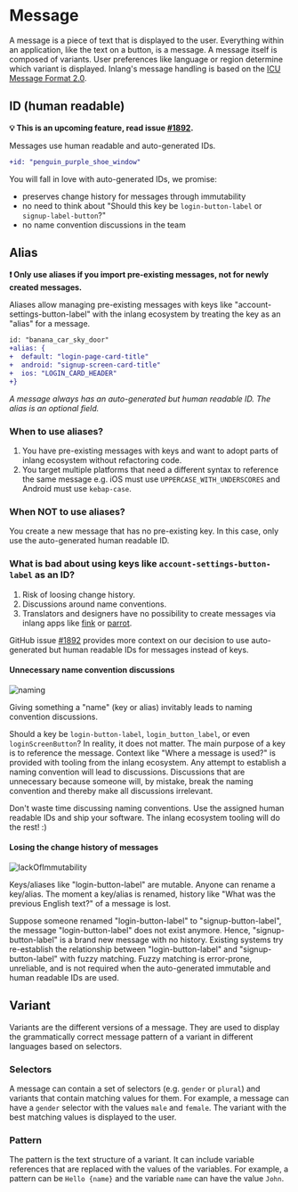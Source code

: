 # Message

A message is a piece of text that is displayed to the user. Everything within an application, like the text on a button, is a message. A message itself is composed of variants. User preferences like language or region determine which variant is displayed. Inlang's message handling is based on the [ICU Message Format 2.0](https://github.com/unicode-org/message-format-wg/blob/main/spec/syntax.md).

## ID (human readable)

**💡 This is an upcoming feature, read issue [#1892](https://github.com/opral/monorepo/issues/1892).** 

Messages use human readable and auto-generated IDs. 

```diff
+id: "penguin_purple_shoe_window"
```

You will fall in love with auto-generated IDs, we promise:

- preserves change history for messages through immutability
- no need to think about "Should this key be `login-button-label` or `signup-label-button`?"
- no name convention discussions in the team


<doc-figure src="https://cdn.jsdelivr.net/gh/opral/monorepo@latest/inlang/documentation/ecosystem/assets/alias-naming.png" alt="naming convention disucssions" caption="Auto generated human readable IDs prevent naming discussions."></doc-figure>



## Alias

**❗ Only use aliases if you import pre-existing messages, not for newly created messages.** 

Aliases allow managing pre-existing messages with keys like "account-settings-button-label" with the inlang ecosystem by treating the key as an "alias" for a message. 

```diff
id: "banana_car_sky_door"
+alias: {
+  default: "login-page-card-title"
+  android: "signup-screen-card-title"
+  ios: "LOGIN_CARD_HEADER"  
+}
```

_A message always has an auto-generated but human readable ID. The alias is an optional field._

### When to use aliases? 

1. You have pre-existing messages with keys and want to adopt parts of inlang ecosystem without refactoring code.
2. You target multiple platforms that need a different syntax to reference the same message e.g. iOS must use `UPPERCASE_WITH_UNDERSCORES` and Android must use `kebap-case`.

### When NOT to use aliases?

You create a new message that has no pre-existing key. In this case, only use the auto-generated human readable ID. 

### What is bad about using keys like `account-settings-button-label` as an ID?

1. Risk of loosing change history.
2. Discussions around name conventions.
3. Translators and designers have no possibility to create messages via inlang apps like [fink](https://inlang.com/m/tdozzpar) or [parrot](https://inlang.com/m/gkrpgoir).
  
GitHub issue [#1892](https://github.com/opral/monorepo/issues/1892) provides more context on our decision to use auto-generated but human readable IDs for messages instead of keys.


#### Unnecessary name convention discussions

![naming](https://cdn.jsdelivr.net/gh/opral/monorepo@latest/inlang/documentation/ecosystem/assets/alias-naming.png)

Giving something a "name" (key or alias) invitably leads to naming convention discussions.


Should a key be `login-button-label`, `login_button_label`, or even `loginScreenButton`? In reality, it does not matter. The main purpose of a key is to reference the message. Context like "Where a message is used?" is provided with tooling from the inlang ecosystem. Any attempt to establish a naming convention will lead to discussions. Discussions that are unnecessary because someone will, by mistake, break the naming convention and thereby make all discussions irrelevant. 

Don't waste time discussing naming conventions. Use the assigned human readable IDs and ship your software. The inlang ecosystem tooling will do the rest! :)  


#### Losing the change history of messages

![lackOfImmutability](https://cdn.jsdelivr.net/gh/opral/monorepo@latest/inlang/documentation/ecosystem/assets/alias-key-immutability.png)

Keys/aliases like "login-button-label" are mutable. Anyone can rename a key/alias. The moment a key/alias is renamed, history like "What was the previous English text?" of a message is lost.

Suppose someone renamed "login-button-label" to "signup-button-label", the message "login-button-label" does not exist anymore. Hence, "signup-button-label" is a brand new message with no history. Existing systems try re-establish the relationship between "login-button-label" and "signup-button-label" with fuzzy matching. Fuzzy matching is error-prone, unreliable, and is not required when the auto-generated immutable and human readable IDs are used.  

## Variant

Variants are the different versions of a message. They are used to display the grammatically correct message pattern of a variant in different languages based on selectors.

### Selectors

A message can contain a set of selectors (e.g. `gender` or `plural`) and variants that contain matching values for them. For example, a message can have a `gender` selector with the values `male` and `female`. The variant with the best matching values is displayed to the user.

### Pattern

The pattern is the text structure of a variant. It can include variable references that are replaced with the values of the variables. For example, a pattern can be `Hello {name}` and the variable `name` can have the value `John`.
